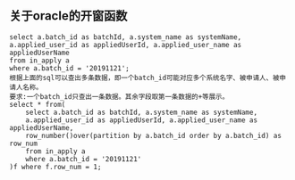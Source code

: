
## 关于oracle的开窗函数
    select a.batch_id as batchId, a.system_name as systemName,
    a.applied_user_id as appliedUserId, a.applied_user_name as appliedUserName
    from in_apply a
    where a.batch_id = '20191121';
    根据上面的sql可以查出多条数据，即一个batch_id可能对应多个系统名字、被申请人、被申请人名称。
    要求:一个batch_id只查出一条数据。其余字段取第一条数据的+等展示。
    select * from(
        select a.batch_id as batchId, a.system_name as systemName,
        a.applied_user_id as appliedUserId, a.applied_user_name as appliedUserName,
        row_number()over(partition by a.batch_id order by a.batch_id) as row_num
        from in_apply a
        where a.batch_id = '20191121'
    )f where f.row_num = 1;